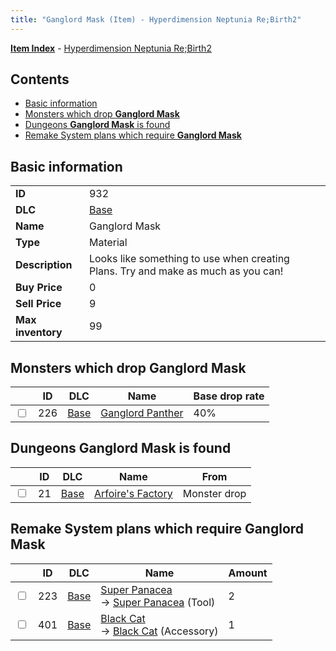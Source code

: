 ```yaml
---
title: "Ganglord Mask (Item) - Hyperdimension Neptunia Re;Birth2"
---
```


[**Item Index**](/neptunia/rb2/item/index.html) - [Hyperdimension Neptunia Re;Birth2](/neptunia/rb2)

## Contents

- [Basic information](#basic-information)
- [Monsters which drop **Ganglord Mask**](#monsters-which-drop-ganglord-mask)
- [Dungeons **Ganglord Mask** is found](#dungeons-ganglord-mask-is-found)
- [Remake System plans which require **Ganglord Mask**](#remake-system-plans-which-require-ganglord-mask)

## Basic information

|   |   |
| -- | -- |
| **ID** | 932 |
| **DLC** | [Base](/neptunia/rb2/dlc/0-base.html) |
| **Name** | Ganglord Mask |
| **Type** | Material |
| **Description** | Looks like something to use when creating Plans. Try and make as much as you can! |
| **Buy Price** | 0 |
| **Sell Price** | 9 |
| **Max inventory** | 99 |

## Monsters which drop **Ganglord Mask**

|    | ID | DLC | Name | Base drop rate |
| -- | -- | --- | ---- | -------------- |
| <input type="checkbox" id="rb2-monster-0-226" class="trackbox" /> | 226 | [Base](/neptunia/rb2/dlc/0-base.html) | [Ganglord Panther](/neptunia/rb2/monster/0-226-ganglord-panther.html) | 40% |

## Dungeons **Ganglord Mask** is found

|    | ID | DLC | Name | From |
| -- | -- | --- | ---- | ---- |
| <input type="checkbox" id="rb2-dungeon-0-21" class="trackbox" /> | 21 | [Base](/neptunia/rb2/dlc/0-base.html) | [Arfoire's Factory](/neptunia/rb2/dungeon/0-21-arfoires-factory.html) | Monster drop |

## Remake System plans which require **Ganglord Mask**

|    | ID | DLC | Name | Amount |
| -- | -- | --- | ---- | ------ |
| <input type="checkbox" id="rb2-remake-0-223" class="trackbox" /> | 223 | [Base](/neptunia/rb2/dlc/0-base.html) | [Super Panacea](/neptunia/rb2/remake/0-223-super-panacea.html)<br />→ [Super Panacea](/neptunia/rb2/item/0-28-super-panacea.html) (Tool) | 2 |
| <input type="checkbox" id="rb2-remake-0-401" class="trackbox" /> | 401 | [Base](/neptunia/rb2/dlc/0-base.html) | [Black Cat](/neptunia/rb2/remake/0-401-black-cat.html)<br />→ [Black Cat](/neptunia/rb2/item/0-2318-black-cat.html) (Accessory) | 1 |